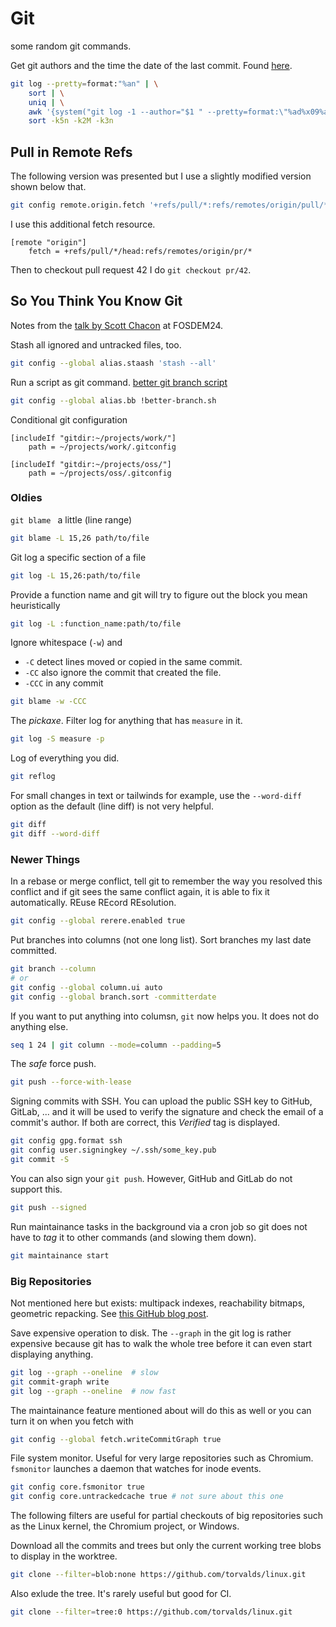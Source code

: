 # Git

some random git commands.

Get git authors and the time the date of the last commit. Found
[here][1].

[1]: https://blog.bear.dev/posts/git-users-and-their-last-commits/

```sh
git log --pretty=format:"%an" | \
    sort | \
    uniq | \
    awk '{system("git log -1 --author="$1 " --pretty=format:\"%ad%x09%an\""); print "\r"}' | \
    sort -k5n -k2M -k3n
```

## Pull in Remote Refs

The following version was presented but I use a slightly modified
version shown below that.

```sh
git config remote.origin.fetch '+refs/pull/*:refs/remotes/origin/pull/*'
```

I use this additional fetch resource.

```gitconfig
[remote "origin"]
    fetch = +refs/pull/*/head:refs/remotes/origin/pr/*
```

Then to checkout pull request 42 I do `git checkout pr/42`.

## So You Think You Know Git

Notes from the [talk by Scott Chacon][chacon-git] at FOSDEM24.

[chacon-git]: https://fosdem.org/2024/schedule/event/fosdem-2024-3611-so-you-think-you-know-git

Stash all ignored and untracked files, too.

```sh
git config --global alias.staash 'stash --all'
```

Run a script as git command.
[better git branch
script](https://gist.github.com/schacon/e9e743dee2e92db9a464619b99e94eff)

```sh
git config --global alias.bb !better-branch.sh
```

Conditional git configuration

```gitconfig
[includeIf "gitdir:~/projects/work/"]
    path = ~/projects/work/.gitconfig

[includeIf "gitdir:~/projects/oss/"]
    path = ~/projects/oss/.gitconfig
```

### Oldies

`git blame ` a little (line range)

```sh
git blame -L 15,26 path/to/file
```

Git log a specific section of a file

```sh
git log -L 15,26:path/to/file
```

Provide a function name and git will try to figure out the block you
mean heuristically

```sh
git log -L :function_name:path/to/file
```

Ignore whitespace (`-w`) and

* `-C` detect lines moved or copied in the same commit.
* `-CC` also ignore the commit that created the file.
* `-CCC` in any commit

```sh
git blame -w -CCC
```

The _pickaxe_. Filter log for anything that has `measure` in it.

```sh
git log -S measure -p
```

Log of everything you did.

```sh
git reflog
```

For small changes in text or tailwinds for example, use the
`--word-diff` option as the default (line diff) is not very helpful.

```sh
git diff
git diff --word-diff
```

### Newer Things

In a rebase or merge conflict, tell git to remember the way you resolved
this conflict and if git sees the same conflict again, it is able to fix
it automatically. REuse REcord REsolution.

```sh
git config --global rerere.enabled true
```

Put branches into columns (not one long list). Sort branches my last
date committed.

```sh
git branch --column
# or
git config --global column.ui auto
git config --global branch.sort -committerdate
```

If you want to put anything into columsn, `git` now helps you. It does
not do anything else.

```sh
seq 1 24 | git column --mode=column --padding=5
```

The _safe_ force push.

```sh
git push --force-with-lease
```

Signing commits with SSH. You can upload the public SSH key to GitHub,
GitLab, ... and it will be used to verify the signature and check the
email of a commit's author. If both are correct, this _Verified_ tag is
displayed.

```sh
git config gpg.format ssh
git config user.signingkey ~/.ssh/some_key.pub
git commit -S
```

You can also sign your `git push`. However, GitHub and GitLab do not
support this.

```sh
git push --signed
```

Run maintainance tasks in the background via a cron job so git does not
have to _tag_ it to other commands (and slowing them down).

```sh
git maintainance start
```

### Big Repositories

Not mentioned here but exists: multipack indexes, reachability bitmaps,
geometric repacking. See [this GitHub blog post][gh-mono].

[gh-mono]: https://github.blog/2021-04-29-scaling-monorepo-maintenance/

Save expensive operation to disk. The `--graph` in the git log is rather
expensive because git has to walk the whole tree before it can even
start displaying anything.

```sh
git log --graph --oneline  # slow
git commit-graph write
git log --graph --oneline  # now fast
```

The maintainance feature mentioned about will do this as well or you can
turn it on when you fetch with

```sh
git config --global fetch.writeCommitGraph true
```

File system monitor. Useful for very large repositories such as
Chromium. `fsmonitor` launches a daemon that watches for inode events.

```sh
git config core.fsmonitor true
git config core.untrackedcache true # not sure about this one
```

The following filters are useful for partial checkouts of big
repositories such as the Linux kernel, the Chromium project, or Windows.

Download all the commits and trees but only the current working tree
blobs to display in the worktree.

```sh
git clone --filter=blob:none https://github.com/torvalds/linux.git
```

Also exlude the tree. It's rarely useful but good for CI.

```sh
git clone --filter=tree:0 https://github.com/torvalds/linux.git
```
